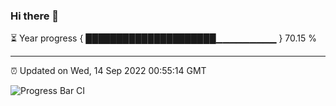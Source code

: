 ### Hi there 👋

⏳ Year progress { █████████████████████▁▁▁▁▁▁▁▁▁ } 70.15 %

---

⏰ Updated on Wed, 14 Sep 2022 00:55:14 GMT

![Progress Bar CI](https://github.com/Shyam-Makwana/GitHub-Actions-Demo/workflows/Progress%20Bar%20CI/badge.svg)
